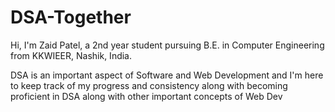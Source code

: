 # DSA-Together
Hi, I'm Zaid Patel, a 2nd year student pursuing B.E. in Computer Engineering from KKWIEER, Nashik, India.

DSA is an important aspect of Software and Web Development and I'm here to keep track of my progress and consistency along with becoming proficient in DSA along with other important concepts of Web Dev
